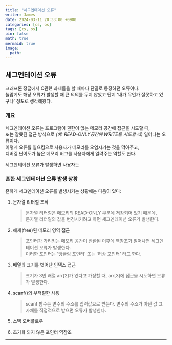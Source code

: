 ```yaml
---
title: "세그멘테이션 오류"
writer: James
date: 2024-03-11 20:33:00 +0900
categories: [cs, os]
tags: [cs, os]
pin: false
math: true
mermaid: true
image:
  path:
---
```


## 세그멘테이션 오류

크래프톤 정글에서 C관련 과제들을 할 때마다 단골로 등장하던 오류이다.  
놀랍게도 해당 오류가 발생할 때 큰 의의를 두지 않았고 단지 '내가 무언가 잘못하고 있구나' 정도로 생각해왔다.

### 개요

세그멘테이션 오류는 프로그램이 권한이 없는 메모리 공간에 접근을 시도할 때,  
또는 잘못된 접근 방식으로 <i>(예: READ-ONLY공간에 WRITE를 시도할 때)</i> 일어나는 오류이다.  
이렇게 오류를 일으킴으로 사용자가 메모리를 오염시키는 것을 막아주고,  
디버깅 난이도가 높은 메모리 버그를 사용자에게 알려주는 역할도 한다.

세그멘테이션 오류가 발생하면 사용자는

### 흔한 세그멘테이션 오류 발생 상황

흔하게 세그멘테이션 오류를 발생시키는 상황에는 다음이 있다:

1. 문자열 리터럴 조작

   > 문자열 리터럴은 메모리의 READ-ONLY 부분에 저장되어 있기 때문에,  
   > 문자열 리터럴의 값을 변경시키려고 하면 세그멘테이션 오류가 발생한다.

2. 해제(free)된 메모리 영역 접근

   > 포인터가 가리키는 메모리 공간이 반환된 이후에 역참조가 일어나면 세그멘테이션 오류가 발생한다.  
   > 이러한 포인터는 '댕글링 포인터' 또는 '허상 포인터' 라고 한다.

3. 배열의 크기를 벗어난 인덱스 접근

   > 크기가 3인 배열 arr[2]가 있다고 가정할 때, arr[3]에 접근을 시도하면 오류가 발생한다.

4. scanf()의 부적절한 사용

   > scanf 함수는 변수의 주소를 입력값으로 받는다.
   > 변수의 주소가 아닌 값 그 자체를 직접적으로 받으면 오류가 발생한다.

5. 스택 오버플로우

   >

6. 초기화 되지 않은 포인터 역참조
   >

<hr>
